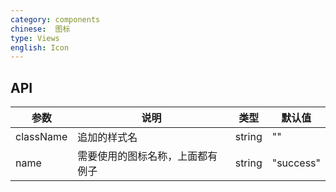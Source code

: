 ```yaml
---
category: components
chinese:  图标
type: Views
english: Icon
---
```


## API

| 参数        | 说明                                    | 类型        | 默认值    |
|----------- |---------------------------------------  | ---------- |---------- |
| className  | 追加的样式名                             | string     | ""        |
| name       | 需要使用的图标名称，上面都有例子            | string     | "success" |